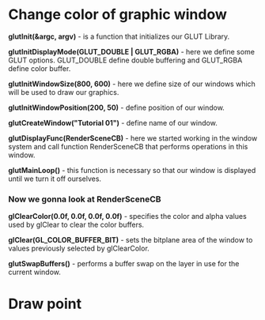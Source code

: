 # Change color of graphic window
**glutInit(&argc, argv)** - is a function that initializes our GLUT Library.

**glutInitDisplayMode(GLUT_DOUBLE | GLUT_RGBA)** - here we define some GLUT options. GLUT_DOUBLE define double buffering and GLUT_RGBA define color buffer.

**glutInitWindowSize(800, 600)** - here we define size of our windows which will be used to draw our graphics.

**glutInitWindowPosition(200, 50)** - define position of our window.

**glutCreateWindow("Tutorial 01")** - define name of our window.

**glutDisplayFunc(RenderSceneCB)** - here we started working in the window system and call function RenderSceneCB that performs operations in this window.

**glutMainLoop()** - this function is necessary so that our window is displayed until we turn it off ourselves.

### Now we gonna look at RenderSceneCB
**glClearColor(0.0f, 0.0f, 0.0f, 0.0f)** - specifies the color and alpha values used by glClear to clear the color buffers.

**glClear(GL_COLOR_BUFFER_BIT)** - sets the bitplane area of the window to values previously selected by glClearColor.

**glutSwapBuffers()** - performs a buffer swap on the layer in use for the current window.

# Draw point
